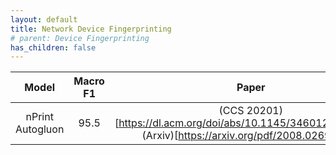 ```yaml
---
layout: default
title: Network Device Fingerprinting
# parent: Device Fingerprinting
has_children: false
---
```



|       Model      | Macro F1 |                                                     Paper                                                     |                    Code                   |
|:----------------:|:--------:|:-------------------------------------------------------------------------------------------------------------:|:-----------------------------------------:|
| nPrint Autogluon |     95.5 | (CCS 20201)[https://dl.acm.org/doi/abs/10.1145/3460120.3484758] (Arxiv)[https://arxiv.org/pdf/2008.02695.pdf] | nPrint (https://github.com/nprint/nprint) |
